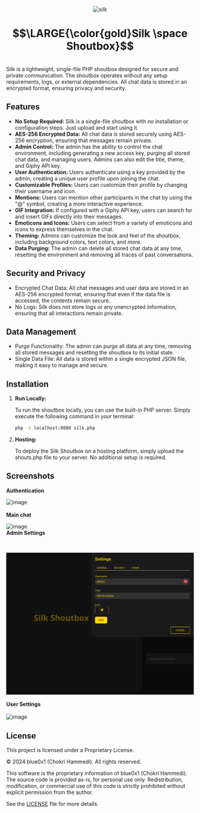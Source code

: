 <div style="text-align: center;">
    <img src="https://github.com/user-attachments/assets/719802ee-856d-4be6-80df-b4528393807f" alt="silk" width="350px">
</div>


# $$\LARGE{\color{gold}Silk \space Shoutbox}$$

<br>
Silk is a lightweight, single-file PHP shoutbox designed for secure and private communication. The shoutbox operates without any setup requirements, logs, or external dependencies. All chat data is stored in an encrypted format, ensuring privacy and security.


## Features <br>

*  **No Setup Required:** Silk is a single-file shoutbox with no installation or configuration steps. Just upload and start using it.
*  **AES-256 Encrypted Data:** All chat data is stored securely using AES-256 encryption, ensuring that messages remain private.
*  **Admin Control:** The admin has the ability to control the chat environment, including generating a new access key, purging all stored chat data, and managing users. Admins can also edit the title, theme, and Giphy API key.
*  **User Authentication:** Users authenticate using a key provided by the admin, creating a unique user profile upon joining the chat.
*  **Customizable Profiles:** Users can customize their profile by changing their username and icon.
*  **Mentions:** Users can mention other participants in the chat by using the "@" symbol, creating a more interactive experience.
*  **GIF Integration:** If configured with a Giphy API key, users can search for and insert GIFs directly into their messages.
*  **Emoticons and Icons:** Users can select from a variety of emoticons and icons to express themselves in the chat.
*  **Theming:** Admins can customize the look and feel of the shoutbox, including background colors, text colors, and more.
*  **Data Purging:** The admin can delete all stored chat data at any time, resetting the environment and removing all traces of past conversations.

## Security and Privacy <br>
 
  * Encrypted Chat Data: All chat messages and user data are stored in an AES-256 encrypted format, ensuring that even if the data file is accessed, the contents remain secure.
  * No Logs: Silk does not store logs or any unencrypted information, ensuring that all interactions remain private.

## Data Management <br>
 
 * Purge Functionality: The admin can purge all data at any time, removing all stored messages and resetting the shoutbox to its initial state.
 * Single Data File: All data is stored within a single encrypted JSON file, making it easy to manage and secure.


## Installation

1. **Run Locally:**

   To run the shoutbox locally, you can use the built-in PHP server. Simply execute the following command in your terminal:

   ```bash
   php -S localhost:8080 silk.php
   ```

 2. **Hosting:**

    To deploy the Silk Shoutbox on a hosting platform, simply upload the shouts.php file to your server. No additional setup is required.



   ## Screenshots 

   **Authentication**
   <br>
   
   ![image](https://github.com/user-attachments/assets/8e2d36d3-fccd-4922-a498-92391b4022a9)
<br><br>
   **Main chat** 
   <br>
    
   ![image](https://github.com/user-attachments/assets/a983d70c-c30a-43da-976d-100f18c42f6d)
   <br>
   **Admin Settings** 
   
   <br> 
   
   ![Admin Control](./silk.gif)

   **User Settings** 
   <br><br>
   ![image](https://github.com/user-attachments/assets/c28280aa-3a28-428c-afd2-a44dcf9ff1c4)

   
## License

This project is licensed under a Proprietary License.

© 2024 blue0x1 (Chokri Hammedi). All rights reserved.

This software is the proprietary information of blue0x1 (Chokri Hammedi). The source code is provided as-is, for personal use only. Redistribution, modification, or commercial use of this code is strictly prohibited without explicit permission from the author.

See the [LICENSE](./LICENSE) file for more details.
